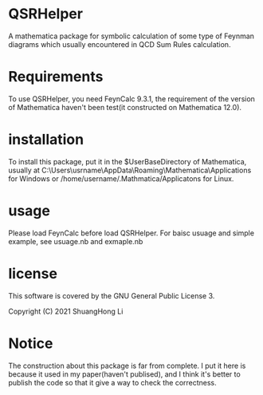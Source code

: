 # QSRHelper
A mathematica package for symbolic calculation of some type of Feynman diagrams which usually encountered in QCD Sum Rules calculation.

# Requirements
To use QSRHelper, you need FeynCalc 9.3.1, the requirement of the version of Mathematica haven't been test(it constructed on Mathematica 12.0). 

# installation
To install this package, put it in the $UserBaseDirectory of Mathematica,
usually at C:\Users\usrname\AppData\Roaming\Mathematica\Applications for Windows or /home/username/.Mathmatica/Applicatons for Linux.

# usage
Please load FeynCalc before load QSRHelper.
For baisc usuage and simple example, see usuage.nb and exmaple.nb

# license
This software is covered by the GNU General Public License 3.

Copyright (C) 2021 ShuangHong Li

# Notice
The construction about this package is far from complete. I put it here is because it used in my paper(haven't publised), and I think it's better to publish the code so that it give a way to check the correctness.

